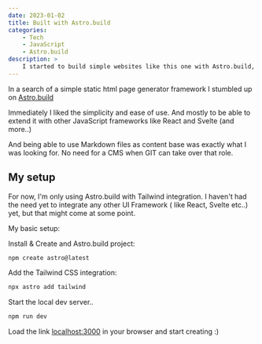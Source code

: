 ```yaml
---
date: 2023-01-02
title: Built with Astro.build
categories:
    - Tech
    - JavaScript
    - Astro.build
description: >
    I started to build simple websites like this one with Astro.build, a static html generator framework.
---
```

In a search of a simple static html page generator framework I stumbled up on [Astro.build](https://astro.build)

Immediately I liked the simplicity and ease of use. And mostly to be able to extend it with other JavaScript frameworks like React and Svelte (and more..)

And being able to use Markdown files as content base was exactly what I was looking for. No need for a CMS when GIT can take over that role.

## My setup

For now, I'm only using Astro.build with Tailwind integration. I haven't had the need yet to integrate any other UI Framework ( like React, Svelte etc..) yet, but that might come at some point.

My basic setup:

Install & Create and Astro.build project:
```sh
npm create astro@latest
```

Add the Tailwind CSS integration:
```sh
npx astro add tailwind
```

Start the local dev server..
```sh
npm run dev
```

Load the link [localhost:3000](http://localhost:3000/) in your browser and start creating :) 
